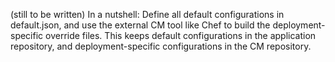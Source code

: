(still to be written) In a nutshell:  Define all default configurations in default.json, and use the external CM tool like Chef to build the deployment-specific override files.  This keeps default configurations in the application repository, and deployment-specific configurations in the CM repository.